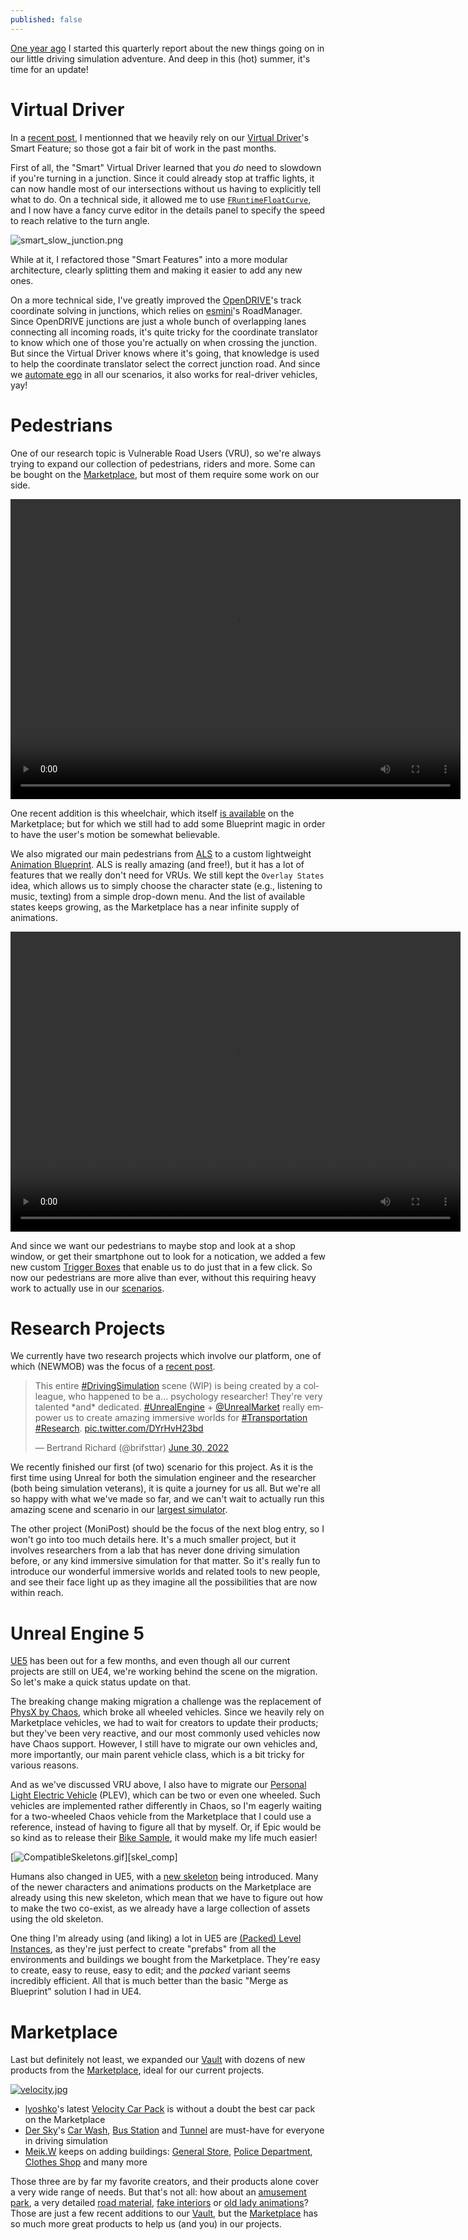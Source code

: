 ```yaml
---
published: false
---
```

[One year ago](/whats-new-2021-08/) I started this quarterly report about the new things going on in our little driving simulation adventure. And deep in this (hot) summer, it's time for an update!

# Virtual Driver

In a [recent post](/workflow-1/#traffic), I mentionned that we heavily rely on our [Virtual Driver](/virtual-driver)'s Smart Feature; so those got a fair bit of work in the past months.

First of all, the "Smart" Virtual Driver learned that you *do* need to slowdown if you're turning in a junction. Since it could already stop at traffic lights, it can now handle most of our intersections without us having to explicitly tell what to do. On a technical side, it allowed me to use [`FRuntimeFloatCurve`](https://docs.unrealengine.com/5.0/en-US/API/Runtime/Engine/Curves/FRuntimeFloatCurve/), and I now have a fancy curve editor in the details panel to specify the speed to reach relative to the turn angle.

![smart_slow_junction.png]({{site.baseurl}}/images/smart_slow_junction.png)

While at it, I refactored those "Smart Features" into a more modular architecture, clearly splitting them and making it easier to add any new ones.

On a more technical side, I've greatly improved the [OpenDRIVE](/opendrive)'s track coordinate solving in junctions, which relies on [esmini](https://github.com/esmini/esmini/)'s RoadManager. Since OpenDRIVE junctions are just a whole bunch of overlapping lanes connecting all incoming roads, it's quite tricky for the coordinate translator to know which one of those you're actually on when crossing the junction. But since the Virtual Driver knows where it's going, that knowledge is used to help the coordinate translator select the correct junction road. And since we [automate ego](/scenario-authoring/#automate-ego) in all our scenarios, it also works for real-driver vehicles, yay!

# Pedestrians

One of our research topic is Vulnerable Road Users (VRU), so we're always trying to expand our collection of pedestrians, riders and more. Some can be bought on the [Marketplace][mp], but most of them require some work on our side.

<video width="720" height="480" controls>
  <source type="video/mp4"
src="https://cdn.discordapp.com/attachments/725724080526852126/972533402660126750/wheelchair.mp4.mp4">
</video>

One recent addition is this wheelchair, which itself [is available](https://www.unrealengine.com/marketplace/en-US/product/rigged-wheelchair-pack-10-in-1) on the Marketplace; but for which we still had to add some Blueprint magic in order to have the user's motion be somewhat believable.

We also migrated our main pedestrians from [ALS](https://www.unrealengine.com/marketplace/en-US/product/advanced-locomotion-system-v1) to a custom lightweight [Animation Blueprint](https://docs.unrealengine.com/5.0/en-US/animation-blueprints-in-unreal-engine). ALS is really amazing (and free!), but it has a lot of features that we really don't need for VRUs. We still kept the `Overlay States` idea, which allows us to simply choose the character state (e.g., listening to music, texting) from a simple drop-down menu. And the list of available states keeps growing, as the Marketplace has a near infinite supply of animations.

<video width="720" height="480" controls>
  <source type="video/mp4"
src="{{site.baseurl}}/images/ped_complex.mp4.mp4">
</video>

And since we want our pedestrians to maybe stop and look at a shop window, or get their smartphone out to look for a notication, we added a few new custom [Trigger Boxes](https://docs.unrealengine.com/5.0/en-US/trigger-volume-actors-in-unreal-engine/) that enable us to do just that in a few click. So now our pedestrians are more alive than ever, without this requiring heavy work to actually use in our [scenarios](/scenarios).

# Research Projects

We currently have two research projects which involve our platform, one of which (NEWMOB) was the focus of a [recent post](/workflow-1).

<blockquote class="twitter-tweet"><p lang="en" dir="ltr">This entire <a href="https://twitter.com/hashtag/DrivingSimulation?src=hash&amp;ref_src=twsrc%5Etfw">#DrivingSimulation</a> scene (WIP) is being created by a colleague, who happened to be a... psychology researcher! They&#39;re very talented *and* dedicated. <a href="https://twitter.com/hashtag/UnrealEngine?src=hash&amp;ref_src=twsrc%5Etfw">#UnrealEngine</a> + <a href="https://twitter.com/UnrealMarket?ref_src=twsrc%5Etfw">@UnrealMarket</a> really empower us to create amazing immersive worlds for <a href="https://twitter.com/hashtag/Transportation?src=hash&amp;ref_src=twsrc%5Etfw">#Transportation</a> <a href="https://twitter.com/hashtag/Research?src=hash&amp;ref_src=twsrc%5Etfw">#Research</a>. <a href="https://t.co/DYrHvH23bd">pic.twitter.com/DYrHvH23bd</a></p>&mdash; Bertrand Richard (@brifsttar) <a href="https://twitter.com/brifsttar/status/1542520672689172486?ref_src=twsrc%5Etfw">June 30, 2022</a></blockquote> <script async src="https://platform.twitter.com/widgets.js" charset="utf-8"></script>

We recently finished our first (of two) scenario for this project. As it is the first time using Unreal for both the simulation engineer and the researcher (both being simulation veterans), it is quite a journey for us all. But we're all so happy with what we've made so far, and we can't wait to actually run this amazing scene and scenario in our [largest simulator](/whats-new-2022-05/#simax).

The other project (MoniPost) should be the focus of the next blog entry, so I won't go into too much details here. It's a much smaller project, but it involves researchers from a lab that has never done driving simulation before, or any kind immersive simulation for that matter. So it's really fun to introduce our wonderful immersive worlds and related tools to new people, and see their face light up as they imagine all the possibilities that are now within reach.

# Unreal Engine 5

[UE5](/ue5/) has been out for a few months, and even though all our current projects are still on UE4, we're working behind the scene on the migration. So let's make a quick status update on that.

The breaking change making migration a challenge was the replacement of [PhysX by Chaos](/ue5/#chaos-vehicles), which broke all wheeled vehicles. Since we heavily rely on Marketplace vehicles, we had to wait for creators to update their products; but they've  been very reactive, and our most commonly used vehicles now have Chaos support. However, I still have to migrate our own vehicles and, more importantly, our main parent vehicle class, which is a bit tricky for various reasons.

And as we've discussed VRU above, I also have to migrate our [Personal Light Electric Vehicle](/whats-new-2021-11/#plev) (PLEV), which can be two or even one wheeled. Such vehicles are implemented rather differently in Chaos, so I'm eagerly waiting for a two-wheeled Chaos vehicle from the Marketplace that I could use a reference, instead of having to figure all that by myself. Or, if Epic would be so kind as to release their [Bike Sample](https://forums.unrealengine.com/t/ue5-bike-sample/603040), it would make my life much easier!

[![CompatibleSkeletons.gif]({{site.baseurl}}/images/CompatibleSkeletons.gif)][skel_comp]

Humans also changed in UE5, with a [new skeleton](/ue5/#human-skeleton) being introduced. Many of the newer characters and animations products on the Marketplace are already using this new skeleton, which mean that we have to figure out how to make the two co-exist, as we already have a large collection of assets using the old skeleton.

One thing I'm already using (and liking) a lot in UE5 are [(Packed) Level Instances](https://docs.unrealengine.com/5.0/en-US/level-instancing-in-unreal-engine/), as they're just perfect to create "prefabs" from all the environments and buildings we bought from the Marketplace. They're easy to create, easy to reuse, easy to edit; and the *packed* variant seems incredibly efficient. All that is much better than the basic "Merge as Blueprint" solution I had in UE4.

# Marketplace

Last but definitely not least, we expanded our [Vault][vault] with dozens of new products from the [Marketplace][mp], ideal for our current projects.

[![velocity.jpg]({{site.baseurl}}/images/velocity.jpg)][0]

* [lyoshko](https://www.unrealengine.com/marketplace/en-US/profile/lyoshko)'s latest [Velocity Car Pack](https://www.unrealengine.com/marketplace/en-US/product/velocity-cars-pack) is without a doubt the best car pack on the Marketplace
* [Der Sky](https://www.unrealengine.com/marketplace/en-US/profile/Der+Sky)'s [Car Wash](https://www.unrealengine.com/marketplace/en-US/product/modular-car-wash-vol-1), [Bus Station](https://www.unrealengine.com/marketplace/en-US/product/modular-bus-station-vol-1) and [Tunnel](https://www.unrealengine.com/marketplace/en-US/product/modular-tunnel-collection-vol-1) are must-have for everyone in driving simulation
* [Meik.W](https://www.unrealengine.com/marketplace/en-US/profile/Meik.W+Models) keeps on adding buildings: [General Store](https://www.unrealengine.com/marketplace/en-US/product/general-store), [Police Department](https://www.unrealengine.com/marketplace/en-US/product/police-department-01), [Clothes Shop](https://www.unrealengine.com/marketplace/en-US/product/modern-clothes-shop) and many more

Those three are by far my favorite creators, and their products alone cover a very wide range of needs. But that's not all: how about an [amusement park](https://www.unrealengine.com/marketplace/en-US/product/amusement-theme-park-rides-and-props), a very detailed [road material](https://www.unrealengine.com/marketplace/en-US/product/realistic-customizable-roads), [fake interiors](https://www.unrealengine.com/marketplace/en-US/profile/wParallax) or [old lady animations](https://www.unrealengine.com/marketplace/en-US/product/old-lady-anims)? Those are just a few recent additions to our [Vault][vault], but the [Marketplace][mp] has so much more great products to help us (and you) in our projects.

[0]: https://www.unrealengine.com/marketplace/en-US/product/velocity-cars-pack
[vault]: /marketplace
[mp]: https://www.unrealengine.com/marketplace/en-US/store
